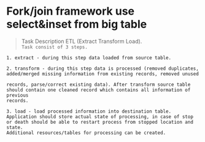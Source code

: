 # Fork/join framework use select&inset from big table
> Task Description ETL (Extract Transform Load). <br/>
`Task consist of 3 steps.`
```
1. extract - during this step data loaded from source table.

2. transform - during this step data is processed (removed duplicates, added/merged missing information from existing records, removed unused

records, parse/correct existing data). After transform source table should contain one cleaned record which contains all information of previous
records.

3. load - load processed information into destination table.
Application should store actual state of processing, in case of stop or death should be able to restart process from stopped location and state.
Additional resources/tables for processing can be created.
```
